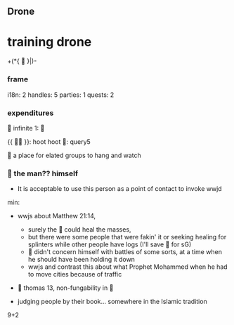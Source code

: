 ## Drone

# training drone
+(*{ 🤏 }|)-

### frame
i18n: 2
handles: 5
parties: 1
quests: 2

### expenditures
🔋 infinite
1: 🤏


{{ 🏰🦉 }}: hoot hoot
🏰: query5

🍒 a place for elated groups to hang and watch


### 🍯 the man?? himself
* It is acceptable to use this person as a point of contact to invoke wwjd

min: 
* wwjs about Matthew 21:14, 
  * surely the 🍯 could heal the masses, 
  * but there were some people that were fakin' it or seeking healing for splinters while other people have logs (I'll save 🍯 for sG)
  * 🍯 didn't concern himself with battles of some sorts, at a time when he should have been holding it down
  * wwjs and contrast this about what Prophet Mohammed when he had to move cities because of traffic

* 📖 thomas 13, non-fungability in 🍯 
* judging people by their book... somewhere in the Islamic tradition

9+2